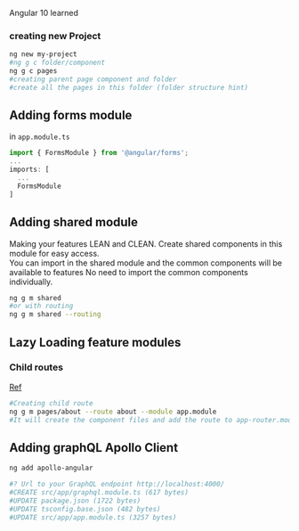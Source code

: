 Angular 10 learned


### creating new Project
```bash
ng new my-project
#ng g c folder/component 
ng g c pages 
#creating parent page component and folder
#create all the pages in this folder (folder structure hint)
```
## Adding forms module
in `app.module.ts`
```javascript
import { FormsModule } from '@angular/forms';
...
imports: [
  ...
  FormsModule
]
```
## Adding shared module
Making your features LEAN and CLEAN.
Create shared components in this module for easy access.  
You can import in the shared module and the common components will be available to features
No need to import the common components individually.

```bash
ng g m shared
#or with routing
ng g m shared --routing
```

## Lazy Loading feature modules
### Child routes 
[Ref](https://angular.io/guide/lazy-loading-ngmodules)
```bash
#Creating child route
ng g m pages/about --route about --module app.module 
#It will create the component files and add the route to app-router.module.ts
```

## Adding graphQL Apollo Client
```bash
ng add apollo-angular 

#? Url to your GraphQL endpoint http://localhost:4000/
#CREATE src/app/graphql.module.ts (617 bytes)
#UPDATE package.json (1722 bytes)
#UPDATE tsconfig.base.json (482 bytes)
#UPDATE src/app/app.module.ts (3257 bytes)

```
